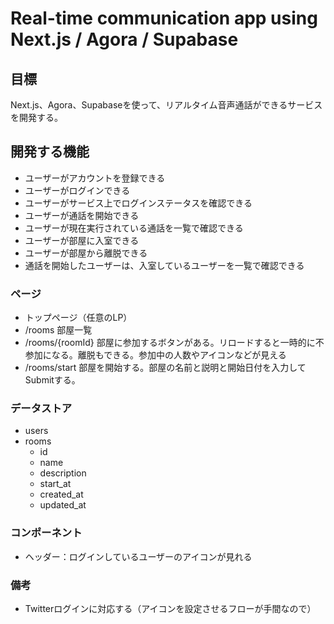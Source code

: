 # Real-time communication app using Next.js / Agora / Supabase

## 目標

Next.js、Agora、Supabaseを使って、リアルタイム音声通話ができるサービスを開発する。

## 開発する機能

- ユーザーがアカウントを登録できる
- ユーザーがログインできる
- ユーザーがサービス上でログインステータスを確認できる
- ユーザーが通話を開始できる
- ユーザーが現在実行されている通話を一覧で確認できる
- ユーザーが部屋に入室できる
- ユーザーが部屋から離脱できる
- 通話を開始したユーザーは、入室しているユーザーを一覧で確認できる

### ページ

- トップページ（任意のLP）
- /rooms 部屋一覧
- /rooms/{roomId} 部屋に参加するボタンがある。リロードすると一時的に不参加になる。離脱もできる。参加中の人数やアイコンなどが見える
- /rooms/start 部屋を開始する。部屋の名前と説明と開始日付を入力してSubmitする。

### データストア

- users
- rooms
  - id
  - name
  - description
  - start_at
  - created_at
  - updated_at

### コンポーネント

- ヘッダー：ログインしているユーザーのアイコンが見れる

### 備考

- Twitterログインに対応する（アイコンを設定させるフローが手間なので）
